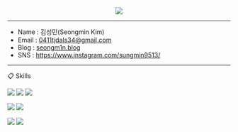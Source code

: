 <div align="center">
  <img src="https://capsule-render.vercel.app/api?type=waving&color=auto&height=300&section=header&text=Seongm1n%20Github&fontSize=90&animation=fadeIn&fontAlignY=38&desc=Pleased%20to%20meet%20you&descAlignY=51&descAlign=62"/>
</div>

------------------
- Name : 김성민(Seongmin Kim)
- Email : 0411tjdals34@gmail.com
- Blog : [seongm1n.blog](https://seongm1n.github.io/)
- SNS : https://www.instagram.com/sungmin9513/
------------------

:clipboard: Skills

<img src="https://img.shields.io/badge/HTML-E34F26?style=for-the-badge&logo=HTML5&logoColor=white"> <img src="https://img.shields.io/badge/CSS-1572B6?style=for-the-badge&logo=CSS3&logoColor=white"> <img src="https://img.shields.io/badge/JavaScript-F7DF1E?style=for-the-badge&logo=JavaScript&logoColor=white">

<img src="https://img.shields.io/badge/Dart-0175C2?style=for-the-badge&logo=Dart&logoColor=white"> <img src="https://img.shields.io/badge/Flutter-02569B?style=for-the-badge&logo=Flutter&logoColor=white">

<img src="https://img.shields.io/badge/MySQL-4479A1?style=for-the-badge&logo=MySQL&logoColor=white"> <img src="https://img.shields.io/badge/Docker-2496ED?style=for-the-badge&logo=Docker&logoColor=white">
